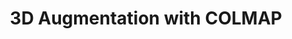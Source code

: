 ---
layout: page
title: 3D Augmentation with COLMAP
description: Developed 
img: assets/img/camproj.jpg
redirect: ../assets/pdf/colmapproject.pdf
importance: 1
category: fun
--- 